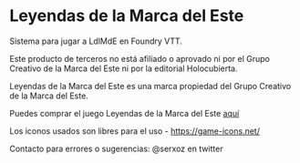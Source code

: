 # Leyendas de la Marca del Este

Sistema para jugar a LdlMdE en Foundry VTT.




Este producto de terceros no está afiliado o aprovado ni por el Grupo Creativo de la Marca del Este ni por la editorial Holocubierta.

Leyendas de la Marca del Este es una marca propiedad del Grupo Creativo de la Marca del Este.

Puedes comprar el juego Leyendas de la Marca del Este [aquí](https://holocubierta.com/catalog/rpgs-cat/96-catalogo-lymarca)


Los iconos usados son libres para el uso - https://game-icons.net/

Contacto para errores o sugerencias: @serxoz en twitter


